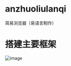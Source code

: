 # anzhuoliulanqi
简易浏览器（易语言制作）
# 搭建主要框架
![image](https://github.com/anzhuo114514/anzhuoliulanqi/assets/131332039/f52f78b9-6c34-4a9d-9943-a5efafc6aad1)

